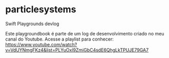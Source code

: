 # particlesystems
Swift Playgrounds devlog

Este playgroundbook é parte de um log de desenvolvimento criado no meu canal do Youtube.
Acesse a playlist para conhecer:
https://www.youtube.com/watch?v=VdUYNmgFKz4&list=PLYuOxl9ZmiGbC4sdE6QhgLkTPUJE79GA7
